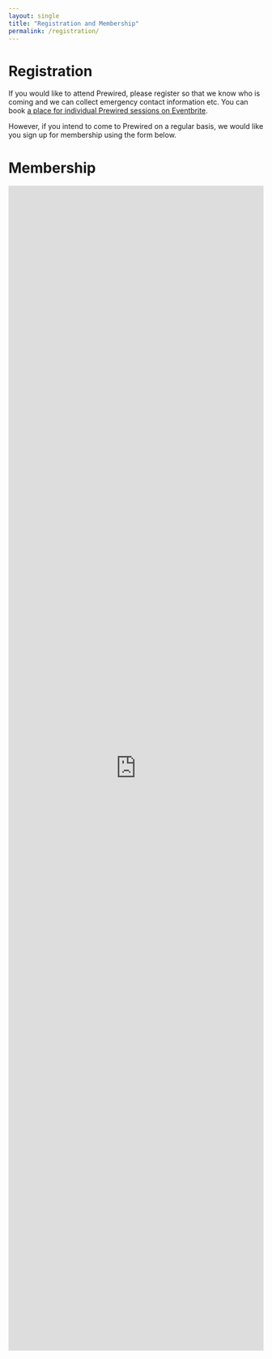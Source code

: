 ```yaml
---
layout: single
title: "Registration and Membership"
permalink: /registration/
---
```


# Registration

If you would like to attend Prewired, please register so that we know who is coming and we can collect emergency contact information etc. You can book [a place for individual Prewired sessions on Eventbrite](http://www.eventbrite.co.uk/e/prewired-tickets-12525428895). 

However, if you intend to come to Prewired on a regular basis, we would like you sign up for membership using the form below. 

# Membership

<iframe src="https://docs.google.com/forms/d/13LcWvSVkffDn4AI8pS5EUkNZWgXuY4bXD7V780phOSo/viewform?embedded=true" width="100%" height="2300" frameborder="0" marginheight="0" marginwidth="0">Loading...</iframe>